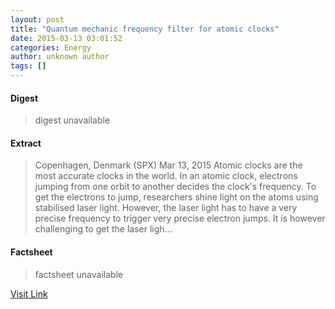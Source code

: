 ```yaml
---
layout: post
title: "Quantum mechanic frequency filter for atomic clocks"
date: 2015-03-13 03:01:52
categories: Energy
author: unknown author
tags: []
---
```



#### Digest
>digest unavailable

#### Extract
>Copenhagen, Denmark (SPX) Mar 13, 2015 Atomic clocks are the most accurate clocks in the world. In an atomic clock, electrons jumping from one orbit to another decides the clock's frequency. To get the electrons to jump, researchers shine light on the atoms using stabilised laser light. However, the laser light has to have a very precise frequency to trigger very precise electron jumps. It is however challenging to get the laser ligh...

#### Factsheet
>factsheet unavailable

[Visit Link](http://www.spacedaily.com/reports/Quantum_mechanic_frequency_filter_for_atomic_clocks_999.html)



